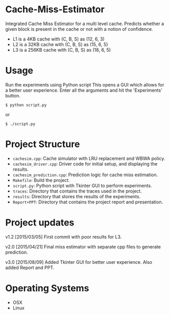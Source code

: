 # Cache-Miss-Estimator
Integrated Cache Miss Estimator for a multi level cache. Predicts whether a given block is present in the cache or not with a notion of confidence.
* L1 is a 4KB cache with (C, B, S) as (12, 6, 3)
* L2 is a 32KB cache with (C, B, S) as (15, 6, 5)
* L3 is a 256KB cache with (C, B, S) as (18, 6, 5)


Usage
=====
Run the experiments using Python script 
This opens a GUI which allows for a better user experience. Enter all the arguments and hit the 'Experiments' button.
```
$ python script.py 
```
or
```
$ ./script.py
```

Project Structure
=================
* ```cachesim.cpp```: Cache simulator with LRU replacement and WBWA policy.
* ```cachesim_driver.cpp```: Driver code for initial setup, and displaying the results.
* ```cachesim_prediction.cpp```: Prediction logic for cache miss estimation.
* ```Makefile```: Build the project.
* ```script.py```: Python script with Tkinter GUI to perform experiments.
* ```traces```: Directory that contains the traces used in the project.
* ```results```: Directory that stores the results of the experiments.
* ```Report+PPT```: Directory that contains the project report and presentation.

Project updates
===============
v1.2 [2015/03/05] First commit with poor results for L3.

v2.0 [2015/04/21] Final miss estimator with separate cpp files to generate prediction.

v3.0 [2015/08/09] Added Tkinter GUI for better user experience. Also added Report and PPT.

Operating Systems
=================
* OSX
* Linux